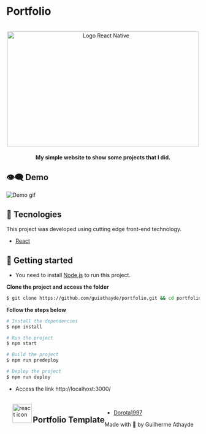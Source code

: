 # Portfolio

<div align="center">
  <br />
  <img src="https://res.cloudinary.com/practicaldev/image/fetch/s--3zWuwYa3--/c_imagga_scale,f_auto,fl_progressive,h_900,q_auto,w_1600/https://dev-to-uploads.s3.amazonaws.com/uploads/articles/pdib9r9rk5j1m7oala1p.png" alt="Logo React Native" width="500px" height="300px">
</div>
<h4 align="center">
  My simple website to show some projects that I did.
</h4>

## :eye_speech_bubble: Demo

![Demo gif](https://github.com/guiathayde/portfolio/blob/main/res/demo_website.gif)

## 🧪 Tecnologies

This project was developed using cutting edge front-end technology.

- [React](https://reactjs.org/)

## 🚀 Getting started

- You need to install [Node.js](https://nodejs.org/en/download/) to run this project.

**Clone the project and access the folder**

```bash
$ git clone https://github.com/guiathayde/portfolio.git && cd portfolio
```

**Follow the steps below**

```bash
# Install the dependencies
$ npm install

# Run the project
$ npm start

# Build the project
$ npm run predeploy

# Deploy the project
$ npm run deploy
```

- Access the link http://localhost:3000/

<br/>
<div style="display:flex; justify-content:center;">
<img align="left" src="https://github.com/leungwensen/svg-icon/blob/master/dist/svg/logos/react.svg" height="50" alt="react icon"/>
<h2>Portfolio Template</h2>
<div/>

- [Dorota1997](https://github.com/Dorota1997/react-frontend-dev-portfolio)

<p align="center">Made with 💜 by Guilherme Athayde</p>
